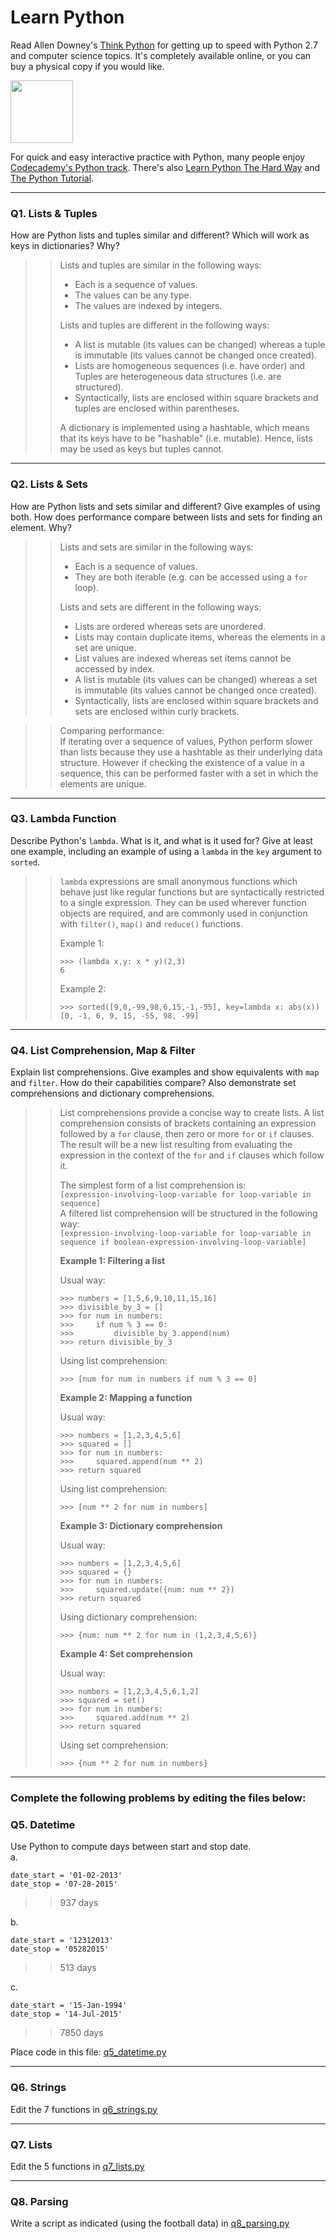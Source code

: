 # Learn Python

Read Allen Downey's [Think Python](http://www.greenteapress.com/thinkpython/) for getting up to speed with Python 2.7 and computer science topics. It's completely available online, or you can buy a physical copy if you would like.

<a href="http://www.greenteapress.com/thinkpython/"><img src="img/think_python.png" style="width: 100px;" target="_blank"></a>

For quick and easy interactive practice with Python, many people enjoy [Codecademy's Python track](http://www.codecademy.com/en/tracks/python). There's also [Learn Python The Hard Way](http://learnpythonthehardway.org/book/) and [The Python Tutorial](https://docs.python.org/2/tutorial/).

---

### Q1. Lists &amp; Tuples

How are Python lists and tuples similar and different? Which will work as keys in dictionaries? Why?

>> Lists and tuples are similar in the following ways:
>> - Each is a sequence of values.
>> - The values can be any type.
>> - The values are indexed by integers.
>>
>> Lists and tuples are different in the following ways:
>> - A list is mutable (its values can be changed) whereas a tuple is immutable (its values cannot be changed once created).
>> - Lists are homogeneous sequences (i.e. have order) and Tuples are heterogeneous data structures (i.e. are structured).
>> - Syntactically, lists are enclosed within square brackets and tuples are enclosed within parentheses.
>>
>> A dictionary is implemented using a hashtable, which means that its keys have to be "hashable" (i.e. mutable). Hence, lists may be used as keys but tuples cannot.

---

### Q2. Lists &amp; Sets

How are Python lists and sets similar and different? Give examples of using both. How does performance compare between lists and sets for finding an element. Why?

>> Lists and sets are similar in the following ways:
>> - Each is a sequence of values.
>> - They are both iterable (e.g. can be accessed using a `for` loop).
>>
>> Lists and sets are different in the following ways:
>> - Lists are ordered whereas sets are unordered.
>> - Lists may contain duplicate items, whereas the elements in a set are unique.
>> - List values are indexed whereas set items cannot be accessed by index.
>> - A list is mutable (its values can be changed) whereas a set is immutable (its values cannot be changed once created).
>> - Syntactically, lists are enclosed within square brackets and sets are enclosed within curly brackets.

>> Comparing performance:  
>> If iterating over a sequence of values, Python perform slower than lists because they use a hashtable as their underlying data structure.  However if checking the existence of a value in a sequence, this can be performed faster with a set in which the elements are unique.

---

### Q3. Lambda Function

Describe Python's `lambda`. What is it, and what is it used for? Give at least one example, including an example of using a `lambda` in the `key` argument to `sorted`.

>> `lambda` expressions are small anonymous functions which behave just like regular functions but are syntactically restricted to a single expression. They can be used wherever function objects are required, and are commonly used in conjunction with `filter()`, `map()` and `reduce()` functions.
>>  
>> Example 1:  
>> ```
>> >>> (lambda x,y: x * y)(2,3)  
>> 6
>> ```  
>>  
>> Example 2:  
>> ```
>> >>> sorted([9,0,-99,98,6,15,-1,-55], key=lambda x: abs(x))  
>> [0, -1, 6, 9, 15, -55, 98, -99]
>> ```

---

### Q4. List Comprehension, Map &amp; Filter

Explain list comprehensions. Give examples and show equivalents with `map` and `filter`. How do their capabilities compare? Also demonstrate set comprehensions and dictionary comprehensions.

>> List comprehensions provide a concise way to create lists. A list comprehension consists of brackets containing an expression followed by a `for` clause, then zero or more `for` or `if` clauses. The result will be a new list resulting from evaluating the expression in the context of the `for` and `if` clauses which follow it.  
>>  
>> The simplest form of a list comprehension is:  
>> `[expression-involving-loop-variable for loop-variable in sequence]`  
>> A filtered list comprehension will be structured in the following way:  
>> `[expression-involving-loop-variable for loop-variable in sequence if boolean-expression-involving-loop-variable]`
>>  
>> __Example 1: Filtering a list__  
>>  
>> Usual way:  
>> ```
>> >>> numbers = [1,5,6,9,10,11,15,16]  
>> >>> divisible_by_3 = []  
>> >>> for num in numbers:  
>> >>>     if num % 3 == 0:  
>> >>>         divisible_by_3.append(num)  
>> >>> return divisible_by_3  
>> ```
>> Using list comprehension:  
>> ```
>> >>> [num for num in numbers if num % 3 == 0]
>> ```
>> __Example 2: Mapping a function__  
>>  
>> Usual way:  
>> ```
>> >>> numbers = [1,2,3,4,5,6]  
>> >>> squared = []  
>> >>> for num in numbers:  
>> >>>     squared.append(num ** 2)
>> >>> return squared  
>> ```
>> Using list comprehension:  
>> ```
>> >>> [num ** 2 for num in numbers]
>> ```
>> __Example 3: Dictionary comprehension__  
>>  
>> Usual way:  
>> ```
>> >>> numbers = [1,2,3,4,5,6]  
>> >>> squared = {}  
>> >>> for num in numbers:  
>> >>>     squared.update({num: num ** 2})
>> >>> return squared  
>> ```
>> Using dictionary comprehension:  
>> ```
>> >>> {num: num ** 2 for num in (1,2,3,4,5,6)}  
>> ```
>> __Example 4: Set comprehension__  
>>  
>> Usual way:  
>> ```
>> >>> numbers = [1,2,3,4,5,6,1,2]  
>> >>> squared = set()
>> >>> for num in numbers:  
>> >>>     squared.add(num ** 2)
>> >>> return squared  
>> ```
>> Using set comprehension:  
>> ```
>> >>> {num ** 2 for num in numbers}  
>> ```
---

### Complete the following problems by editing the files below:

### Q5. Datetime
Use Python to compute days between start and stop date.   
a.  

```
date_start = '01-02-2013'    
date_stop = '07-28-2015'
```

>> 937 days

b.  
```
date_start = '12312013'  
date_stop = '05282015'  
```

>> 513 days

c.  
```
date_start = '15-Jan-1994'      
date_stop = '14-Jul-2015'  
```

>> 7850 days

Place code in this file: [q5_datetime.py](python/q5_datetime.py)

---

### Q6. Strings
Edit the 7 functions in [q6_strings.py](python/q6_strings.py)

---

### Q7. Lists
Edit the 5 functions in [q7_lists.py](python/q7_lists.py)

---

### Q8. Parsing
Write a script as indicated (using the football data) in [q8_parsing.py](python/q8_parsing.py)
